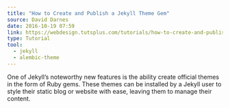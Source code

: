 ```yaml
---
title: "How to Create and Publish a Jekyll Theme Gem"
source: David Darnes
date: 2016-10-19 07:59
link: https://webdesign.tutsplus.com/tutorials/how-to-create-and-publish-a-jekyll-theme-gem--cms-27475
type: Tutorial
tool:
  - jekyll
  - alembic-theme
---
```

One of Jekyll’s noteworthy new features is the ability create official themes in the form of Ruby gems. These themes can be installed by a Jekyll user to style their static blog or website with ease, leaving them to manage their content.





